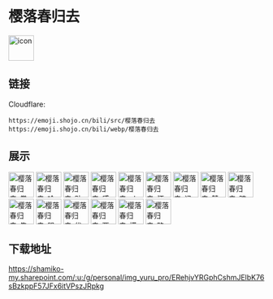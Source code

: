 # 樱落春归去
<img src="https://emoji.shojo.cn/bili/src/樱落春归去/icon.png" width="50" height="50" alt="icon">

## 链接
Cloudflare:
```
https://emoji.shojo.cn/bili/src/樱落春归去
https://emoji.shojo.cn/bili/webp/樱落春归去
```
## 展示
<img src="https://emoji.shojo.cn/bili/src/樱落春归去/樱落春归去-拳头硬了.png" width="50" height="50" alt="樱落春归去-拳头硬了">
<img src="https://emoji.shojo.cn/bili/src/樱落春归去/樱落春归去-哈哈哈.png" width="50" height="50" alt="樱落春归去-哈哈哈">
<img src="https://emoji.shojo.cn/bili/src/樱落春归去/樱落春归去-贴贴.png" width="50" height="50" alt="樱落春归去-贴贴">
<img src="https://emoji.shojo.cn/bili/src/樱落春归去/樱落春归去-感到压力.png" width="50" height="50" alt="樱落春归去-感到压力">
<img src="https://emoji.shojo.cn/bili/src/樱落春归去/樱落春归去-ok.png" width="50" height="50" alt="樱落春归去-ok">
<img src="https://emoji.shojo.cn/bili/src/樱落春归去/樱落春归去-怀疑.png" width="50" height="50" alt="樱落春归去-怀疑">
<img src="https://emoji.shojo.cn/bili/src/樱落春归去/樱落春归去-记仇.png" width="50" height="50" alt="樱落春归去-记仇">
<img src="https://emoji.shojo.cn/bili/src/樱落春归去/樱落春归去-赞.png" width="50" height="50" alt="樱落春归去-赞">
<img src="https://emoji.shojo.cn/bili/src/樱落春归去/樱落春归去-暗中观察.png" width="50" height="50" alt="樱落春归去-暗中观察">
<img src="https://emoji.shojo.cn/bili/src/樱落春归去/樱落春归去-告状.png" width="50" height="50" alt="樱落春归去-告状">
<img src="https://emoji.shojo.cn/bili/src/樱落春归去/樱落春归去-哭哭.png" width="50" height="50" alt="樱落春归去-哭哭">
<img src="https://emoji.shojo.cn/bili/src/樱落春归去/樱落春归去-优雅.png" width="50" height="50" alt="樱落春归去-优雅">
<img src="https://emoji.shojo.cn/bili/src/樱落春归去/樱落春归去-两眼一黑.png" width="50" height="50" alt="樱落春归去-两眼一黑">
<img src="https://emoji.shojo.cn/bili/src/樱落春归去/樱落春归去-摸摸.png" width="50" height="50" alt="樱落春归去-摸摸">
<img src="https://emoji.shojo.cn/bili/src/樱落春归去/樱落春归去-略略略.png" width="50" height="50" alt="樱落春归去-略略略">

## 下载地址

https://shamiko-my.sharepoint.com/:u:/g/personal/img_yuru_pro/ERehjvYRGphCshmJElbK76sBzkppF57JFx6itVPszJRpkg